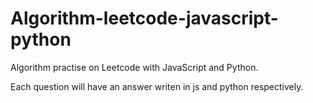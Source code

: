 # Algorithm-leetcode-javascript-python

Algorithm practise on Leetcode with JavaScript and Python. 

Each question will have an answer writen in js and python respectively.
